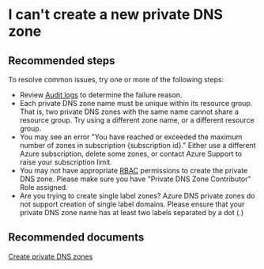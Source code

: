 <properties 
    pageTitle="I can't create a new private DNS zone"
    description="I am unable to create a new private DNS zone in the Azure DNS service."
    service="microsoft.network"
    resource="privateDnsZones"
    authors="rohinkoul"
    ms.author="rohink"
    displayOrder="1"
    selfHelpType="resource"
    supportTopicIds=""
    productPesIds=""
    resourceTags=""
    cloudEnvironments="public,fairfax,mooncake,blackforest"
	articleId="privatedns-cantcreatezone"
/>

# I can't create a new private DNS zone

## **Recommended steps**

To resolve common issues, try one or more of the following steps:

* Review [Audit logs](data-blade:Microsoft_Azure_Insights.AzureDiagnosticsBladeWithParameter) to determine the failure reason.
* Each private DNS zone name must be unique within its resource group. That is, two private DNS zones with the same name cannot share a resource group. Try using a different zone name, or a different resource group.
* You may see an error "You have reached or exceeded the maximum number of zones in subscription {subscription id}." Either use a different Azure subscription, delete some zones, or contact Azure Support to raise your subscription limit.
* You may not have appropriate [RBAC](https://docs.microsoft.com/azure/role-based-access-control/overview) permissions to create the private DNS zone. Please make sure you have "Private DNS Zone Contributor" Role assigned.
* Are you trying to create single label zones? Azure DNS private zones do not support creation of single label domains. Please ensure that your private DNS zone name has at least two labels separated by a dot (.)

## **Recommended documents**

[Create private DNS zones](https://docs.microsoft.com/azure/dns/private-dns-portal)
